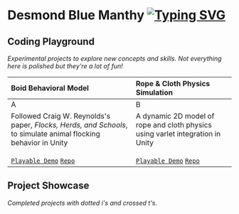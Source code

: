 <!-- text scroll -->

# Desmond Blue Manthy <a href="https://git.io/typing-svg"><img src="https://readme-typing-svg.herokuapp.com?font=Hubot+Sans&size=20&weight=900&duration=4450&pause=710&center=false&vCenter=true&width=800&height=20&repeat=false&lines=I+am+an+applied+mathematician+and+computer+scientist;I+am+a+self-taught+game+developer;I+love+curious+coding..<3" alt="Typing SVG"/></a>

## Coding Playground
*Experimental projects to explore new concepts and skills. Not everything here is polished but they're a lot of fun!*


| Boid Behavioral Model | Rope & Cloth Physics Simulation |
| :--- | :--- |
| A | B |
|Followed Craig W. Reynolds's paper, _Flocks, Herds, and Schools_, to simulate animal flocking behavior in Unity<br><br>[`Playable Demo`](https://dbmanthy.github.io/Boids/) [`Repo`](https://github.com/dbmanthy/Boids) |A dynamic 2D model of rope and cloth physics using varlet integration in Unity<br><br>[`Playable Demo`](https://dbmanthy.github.io/Thread-Simulation-Micro/ThreadSimulationBuild/) [`Repo`](https://github.com/dbmanthy/Thread-Simulation-Micro)|


## Project Showcase
*Completed projects with dotted i's and crossed t's.*

<!--- snake -->
<!---
<div align="center">
  <img  src="https://github.com/1999AZZAR/1999AZZAR/blob/main/resources/img/grid-snake.svg"
       alt="snake" /></a>
</div>
-->


<!--
**dbmanthy/dbmanthy** is a ✨ _special_ ✨ repository because its `README.md` (this file) appears on your GitHub profile.

Here are some ideas to get you started:

- 🔭 I’m currently working on ...
- 🌱 I’m currently learning ...
- 👯 I’m looking to collaborate on ...
- 🤔 I’m looking for help with ...
- 💬 Ask me about ...
- 📫 How to reach me: ...
- 😄 Pronouns: ...
- ⚡ Fun fact: ...
-->

